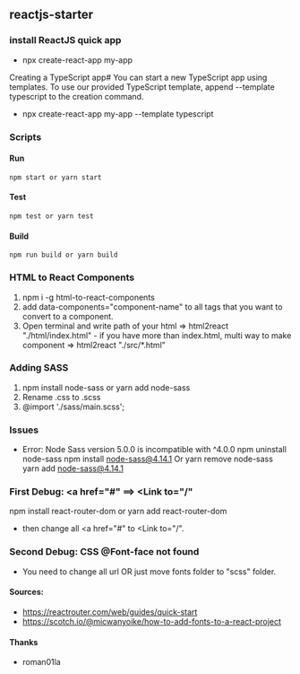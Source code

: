 ## reactjs-starter

### install ReactJS quick app 
  - npx create-react-app my-app


  Creating a TypeScript app#
    You can start a new TypeScript app using templates. To use our provided TypeScript template, append --template typescript to the creation command.

  - npx create-react-app my-app --template typescript

### Scripts

  #### Run
    npm start or yarn start

  #### Test
    npm test or yarn test

  #### Build
    npm run build or yarn build
  
  
### HTML to React Components
  1. npm i -g html-to-react-components
  2. add data-components="component-name" to all tags that you want to convert to a component. 
  3. Open terminal and write path of your html => html2react "./html/index.html"
    - if you have more than index.html, multi way to make component => html2react "./src/*.html"
  
  
### Adding SASS 
  1. npm install node-sass or yarn add node-sass
  2. Rename .css to .scss
  3. @import './sass/main.scss';
  
  
  ### Issues 
  
  - Error: Node Sass version 5.0.0 is incompatible with ^4.0.0
      npm uninstall node-sass
      npm install node-sass@4.14.1
      Or
      yarn remove node-sass
      yarn add node-sass@4.14.1

### First Debug: <a href="#" ==> <Link to="/"
  npm install react-router-dom
  or
  yarn add react-router-dom
             
  - then change all <a href="#" to <Link to="/". 
  
  
### Second Debug: CSS @Font-face not found
  - You need to change all url OR just move fonts folder to "scss" folder. 



  
#### Sources:
  - https://reactrouter.com/web/guides/quick-start
  - https://scotch.io/@micwanyoike/how-to-add-fonts-to-a-react-project


#### Thanks 
  - roman01la
